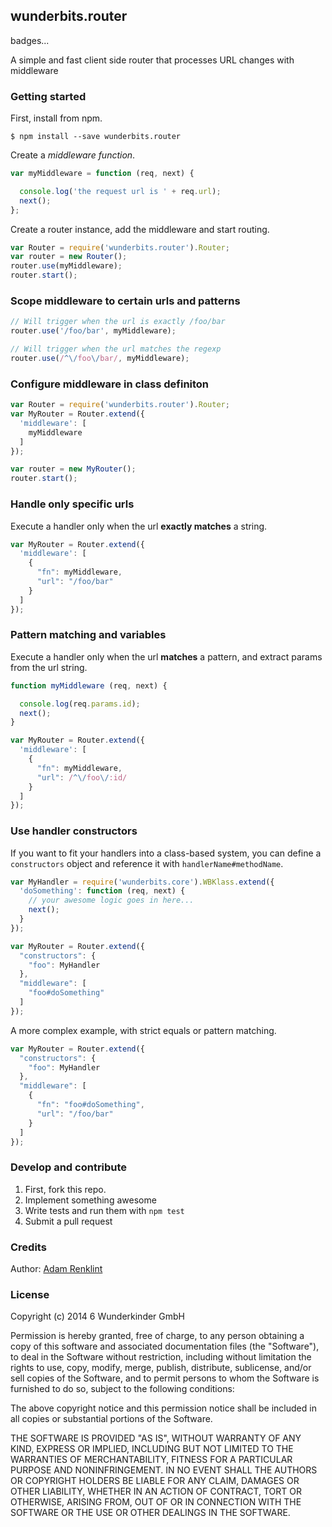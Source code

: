 wunderbits.router
---

badges...

A simple and fast client side router that processes URL changes with middleware

### Getting started

First, install from npm.

```
$ npm install --save wunderbits.router
```

Create a *middleware function*.

```javascript
var myMiddleware = function (req, next) {

  console.log('the request url is ' + req.url);
  next();
};
```

Create a router instance, add the middleware and start routing.
```javascript
var Router = require('wunderbits.router').Router;
var router = new Router();
router.use(myMiddleware);
router.start();
```

### Scope middleware to certain urls and patterns

```javascript
// Will trigger when the url is exactly /foo/bar
router.use('/foo/bar', myMiddleware);

// Will trigger when the url matches the regexp
router.use(/^\/foo\/bar/, myMiddleware);
```

### Configure middleware in class definiton

```javascript
var Router = require('wunderbits.router').Router;
var MyRouter = Router.extend({
  'middleware': [
    myMiddleware
  ]
});

var router = new MyRouter();
router.start();
```

### Handle only specific urls

Execute a handler only when the url **exactly matches** a string.

```javascript
var MyRouter = Router.extend({
  'middleware': [
    {
      "fn": myMiddleware,
      "url": "/foo/bar"
    }
  ]
});
```

### Pattern matching and variables

Execute a handler only when the url **matches** a pattern, and extract params from the url string.

```javascript
function myMiddleware (req, next) {

  console.log(req.params.id);
  next();
}

var MyRouter = Router.extend({
  'middleware': [
    {
      "fn": myMiddleware,
      "url": /^\/foo\/:id/
    }
  ]
});
```

### Use handler constructors

If you want to fit your handlers into a class-based system, you can define a ```constructors``` object and reference it with ```handlerName#methodName```.

```javascript
var MyHandler = require('wunderbits.core').WBKlass.extend({
  'doSomething': function (req, next) {
    // your awesome logic goes in here...
    next();
  }
});

var MyRouter = Router.extend({
  "constructors": {
    "foo": MyHandler
  },
  "middleware": [
    "foo#doSomething"
  ]
});
```

A more complex example, with strict equals or pattern matching.

```javascript
var MyRouter = Router.extend({
  "constructors": {
    "foo": MyHandler
  },
  "middleware": [
    {
      "fn": "foo#doSomething",
      "url": "/foo/bar"
    }
  ]
});
```

### Develop and contribute

1. First, fork this repo.
2. Implement something awesome
3. Write tests and run them with ```npm test```
4. Submit a pull request

### Credits

Author: [Adam Renklint](http://adamrenklint.com)

### License

Copyright (c) 2014 6 Wunderkinder GmbH

Permission is hereby granted, free of charge, to any person
obtaining a copy of this software and associated documentation
files (the "Software"), to deal in the Software without
restriction, including without limitation the rights to use,
copy, modify, merge, publish, distribute, sublicense, and/or sell
copies of the Software, and to permit persons to whom the
Software is furnished to do so, subject to the following
conditions:

The above copyright notice and this permission notice shall be
included in all copies or substantial portions of the Software.

THE SOFTWARE IS PROVIDED "AS IS", WITHOUT WARRANTY OF ANY KIND,
EXPRESS OR IMPLIED, INCLUDING BUT NOT LIMITED TO THE WARRANTIES
OF MERCHANTABILITY, FITNESS FOR A PARTICULAR PURPOSE AND
NONINFRINGEMENT. IN NO EVENT SHALL THE AUTHORS OR COPYRIGHT
HOLDERS BE LIABLE FOR ANY CLAIM, DAMAGES OR OTHER LIABILITY,
WHETHER IN AN ACTION OF CONTRACT, TORT OR OTHERWISE, ARISING
FROM, OUT OF OR IN CONNECTION WITH THE SOFTWARE OR THE USE OR
OTHER DEALINGS IN THE SOFTWARE.
